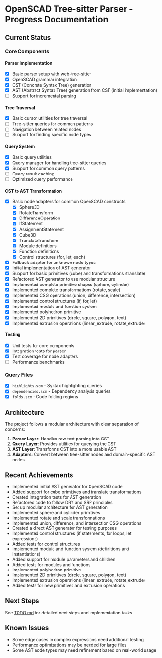 # OpenSCAD Tree-sitter Parser - Progress Documentation

## Current Status

### Core Components

#### Parser Implementation
- [x] Basic parser setup with web-tree-sitter
- [x] OpenSCAD grammar integration
- [x] CST (Concrete Syntax Tree) generation
- [x] AST (Abstract Syntax Tree) generation from CST (initial implementation)
- [ ] Support for incremental parsing

#### Tree Traversal
- [x] Basic cursor utilities for tree traversal
- [ ] Tree-sitter queries for common patterns
- [ ] Navigation between related nodes
- [ ] Support for finding specific node types

#### Query System
- [x] Basic query utilities
- [x] Query manager for handling tree-sitter queries
- [x] Support for common query patterns
- [ ] Query result caching
- [ ] Optimized query performance

#### CST to AST Transformation
- [x] Basic node adapters for common OpenSCAD constructs:
  - [x] Sphere3D
  - [x] RotateTransform
  - [x] DifferenceOperation
  - [x] IfStatement
  - [x] AssignmentStatement
  - [x] Cube3D
  - [x] TranslateTransform
  - [x] Module definitions
  - [x] Function definitions
  - [x] Control structures (for, let, each)
- [x] Fallback adapter for unknown node types
- [x] Initial implementation of AST generator
- [x] Support for basic primitives (cube) and transformations (translate)
- [x] Refactored AST generator to use modular structure
- [x] Implemented complete primitive shapes (sphere, cylinder)
- [x] Implemented complete transformations (rotate, scale)
- [x] Implemented CSG operations (union, difference, intersection)
- [x] Implemented control structures (if, for, let)
- [x] Implemented module and function system
- [x] Implemented polyhedron primitive
- [x] Implemented 2D primitives (circle, square, polygon, text)
- [x] Implemented extrusion operations (linear_extrude, rotate_extrude)

#### Testing
- [x] Unit tests for core components
- [x] Integration tests for parser
- [x] Test coverage for node adapters
- [ ] Performance benchmarks

### Query Files
- [x] `highlights.scm` - Syntax highlighting queries
- [x] `dependencies.scm` - Dependency analysis queries
- [x] `folds.scm` - Code folding regions

## Architecture

The project follows a modular architecture with clear separation of concerns:

1. **Parser Layer**: Handles raw text parsing into CST
2. **Query Layer**: Provides utilities for querying the CST
3. **AST Layer**: Transforms CST into a more usable AST
4. **Adapters**: Convert between tree-sitter nodes and domain-specific AST nodes

## Recent Achievements

- Implemented initial AST generator for OpenSCAD code
- Added support for cube primitives and translate transformations
- Created integration tests for AST generation
- Refactored code to follow DRY and SRP principles
- Set up modular architecture for AST generation
- Implemented sphere and cylinder primitives
- Implemented rotate and scale transformations
- Implemented union, difference, and intersection CSG operations
- Created a direct AST generator for testing purposes
- Implemented control structures (if statements, for loops, let expressions)
- Added tests for control structures
- Implemented module and function system (definitions and instantiations)
- Added support for module parameters and children
- Added tests for modules and functions
- Implemented polyhedron primitive
- Implemented 2D primitives (circle, square, polygon, text)
- Implemented extrusion operations (linear_extrude, rotate_extrude)
- Added tests for new primitives and extrusion operations

## Next Steps

See [TODO.md](./TODO.md) for detailed next steps and implementation tasks.

## Known Issues

- Some edge cases in complex expressions need additional testing
- Performance optimizations may be needed for large files
- Some AST node types may need refinement based on real-world usage
